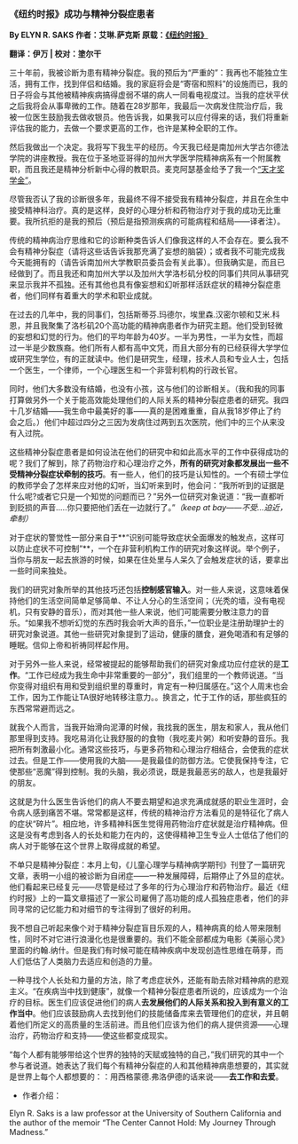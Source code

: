 
### 《纽约时报》成功与精神分裂症患者

**By ELYN R. SAKS 作者：艾琳.萨克斯 原载：[《纽约时报》](http://www.nytimes.com/2013/01/27/opinion/sunday/schizophrenic-not-stupid.html)**

**翻译：伊万  |  校对：塗尔干**


三十年前，我被诊断为患有精神分裂症。我的预后为“严重的”：我再也不能独立生活，拥有工作，找到伴侣和结婚。我的家庭将会是“寄宿和照料”的设施而已，我的日子将会与其他被精神疾病搞得虚弱不堪的病人一同看电视度过。当我的症状平伏之后我将会从事卑微的工作。随着在28岁那年，我最后一次病发住院治疗后，我被一位医生鼓励我去做收银员。他告诉我，如果我可以应付得来的话，我们将重新评估我的能力，去做一个要求更高的工作，也许是某种全职的工作。

然后我做出一个决定。我将写下我生平的经历。今天我已经是南加州大学古尔德法学院的讲座教授。我在位于圣地亚哥得的加州大学医学院精神病系有一个附属教职，而且我还是精神分析新中心得的教职员。麦克阿瑟基金给予了我一个[“天才奖学金”](http://www.macfound.org/fellows/62/)。

尽管我否认了我的诊断很多年，我最终不得不接受我有精神分裂症，并且在余生中接受精神科治疗。真的是这样，良好的心理分析和药物治疗对于我的成功无比重要。我所抗拒的是我的预后（预后是指预测疾病的可能病程和结局——译者注）。

传统的精神病治疗思维和它的诊断种类告诉人们像我这样的人不会存在。要么我不会有精神分裂症（请将这些话告诉我那充满了妄想的脑袋）；或者我不可能完成我今天能拥有的（请告诉南加州大学教职员委员会有关此事）。但我确实是，而且已经做到了。而且我还和南加州大学以及加州大学洛杉矶分校的同事们共同从事研究来显示我并不孤独。还有其他也具有像妄想和幻听那样活跃症状的精神分裂症患者，他们同样有着重大的学术和职业成就。

在过去的几年中，我的同事们，包括斯蒂芬.玛德尔，埃里森.汉密尔顿和艾米.科恩，并且我聚集了洛杉矶20个高功能的精神病患者作为研究主题。他们受到轻微的妄想和幻觉的行为。他们的平均年龄为40岁。一半为男性，一半为女性，而超过一半是少数族裔。他们所有人都有高中文凭，而且大部分有的已经获得大学学位或研究生学位，有的正就读中。他们是研究生，经理，技术人员和专业人士，包括一个医生，一个律师，一个心理医生和一个非营利机构的行政长官。

同时，他们大多数没有结婚，也没有小孩，这与他们的诊断相关。（我和我的同事打算做另外一个关于能高效能处理他们的人际关系的精神分裂症患者的研究。我四十几岁结婚——我生命中最美好的事——真的是困难重重，自从我18岁停止了约会之后。）他们中超过四分之三因为发病住过两到五次医院，他们中的三个从来没有入过院。

这些精神分裂症患者是如何设法在他们的研究中和如此高水平的工作中获得成功的呢？我们了解到，除了药物治疗和心理治疗之外，**所有的研究对象都发展出一些不受精神分裂症状牵制的技巧**。有一些人，他们的技巧是认知性的。一个有硕士学位的教师学会了怎样来应对他的幻听，当幻听来到时，他会问：“我所听到的证据是什么呢?或者它只是一个知觉的问题而已？”另外一位研究对象说道：“我一直都听到贬损的声音.....你只要把他们丢在一边就行了。”*（keep at bay——不受...迫近，牵制）*

对于症状的警觉性一部分来自于**“识别可能导致症状全面爆发的触发点，这样可以防止症状不可控制”**，一个在非营利机构工作的研究对象这样说。举个例子，当你与朋友一起去旅游的时候，如果在住处里与人呆久了会触发症状的话，要拿出一些时间来独处。

我们的研究对象所举的其他技巧还包括**控制感官输入**。对一些人来说，这意味着保持他们的生活空间简单足够简单、不让人分心的生活空间；（光秃的墙，没有电视机，只有安静的音乐），而对其他一些人来说，他们可能需要分散注意力的音乐。“如果我不想听幻觉的东西时我会听大声的音乐，”一位职业是注册助理护士的研究对象说道。其他一些研究对象提到了运动，健康的膳食，避免喝酒和有足够的睡眠。信仰上帝和祈祷同样起作用。

对于另外一些人来说，经常被提起的能够帮助我们的研究对象成功应付症状的是**工作**。“工作已经成为我生命中非常重要的一部分”，我们组里的一个教师说道。“当你变得对组织有用和受到组织里的尊重时，肯定有一种归属感在。”这个人周末也会工作，因为工作能让TA很好地转移注意力。。换言之，忙于工作的话，那些疯狂的东西常常避而远之。

就我个人而言，当我开始滑向泥潭的时候，我找我的医生，朋友和家人，我从他们那里得到支持。我吃易消化让我舒服的的食物（我吃麦片粥）和听安静的音乐。我把所有刺激最小化。通常这些技巧，与更多药物和心理治疗相结合，会使我的症状过去。但是工作——使用我的大脑——是我最佳的防御方法。它使我保持专注，它使那些“恶魔”得到控制。我的头脑，我必须说，既是我最恶劣的敌人，也是我最好的朋友。

这就是为什么医生告诉他们的病人不要去期望和追求充满成就感的职业生涯时，会令病人感到痛苦不堪。常常都是这样，传统的精神治疗方法看见的是特征化了病人的症状“碎片”。相应地，许多精神科医生觉得用药物治疗症状就是治疗精神病。但这是没有考虑到各人的长处和能力在内的，这使得精神卫生专业人士低估了他们的病人对于能够在这个世界上取得成就的希望。

不单只是精神分裂症：本月上旬，《儿童心理学与精神病学期刊》刊登了一篇研究文章，表明一小组的被诊断为自闭症——一种发展障碍，后期停止了外显的症状。他们看起来已经复元——尽管是经过了多年的行为心理治疗和药物治疗。最近《纽约时报》上的一篇文章描述了一家公司雇佣了高功能的成人孤独症患者，他们的非同寻常的记忆能力和对细节的专注得到了很好的利用。

我不想自己听起来像个对于精神分裂症盲目乐观的人，精神病真的给人带来限制性，同时不对它进行浪漫化也是很重要的。我们不能全部都成为电影《美丽心灵》里面的约翰.纳什。但是我们有时候可能在精神疾病中发现创造性思维在萌芽，而人们低估了人类脑力去适应和创造的力量。

一种寻找个人长处和力量的方法，除了考虑症状外，还能有助去除对精神病的悲观主义。“在疾病当中找到健康”，就像一个精神分裂症患者所说的，应该成为一个治疗的目标。医生们应该促进他们的病人**去发展他们的人际关系和投入到有意义的工作当中**。他们应该鼓励病人去找到他们的技能储备库来去管理他们的症状，并且朝着他们所定义的高质量的生活前进。而且他们应该为他们的病人提供资源——心理治疗，药物治疗和支持——使这些都变成现实。

“每个人都有能够带给这个世界的独特的天赋或独特的自己，”我们研究的其中一个参与者说道。她表达了我们每个有精神分裂症的人和其他精神病患想要的，其实就是世界上每个人都想要的：：用西格蒙德.弗洛伊德的话来说——**去工作和去爱**。

- 作者介绍：

Elyn R. Saks is a law professor at the University of Southern California and the author of the memoir “The Center Cannot Hold: My Journey Through Madness.”

